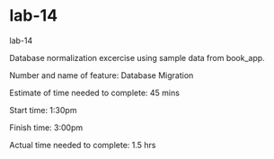 # lab-14
lab-14

Database normalization excercise using sample data from book_app.

Number and name of feature: Database Migration

Estimate of time needed to complete: 45 mins

Start time: 1:30pm

Finish time: 3:00pm

Actual time needed to complete: 1.5 hrs
